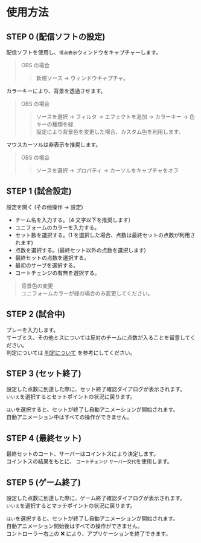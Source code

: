 # 使用方法

## STEP 0 (配信ソフトの設定)

配信ソフトを使用し、`得点表示`ウィンドウをキャプチャーします。

> OBS の場合
>
> > 新規ソース → ウィンドウキャプチャ。

カラーキーにより、背景を透過させます。

> OBS の場合
>
> > ソースを選択 → フィルタ → エフェクトを追加 → カラーキー → 色キーの種類を緑  
> > 設定により背景色を変更した場合、カスタム色を利用します。

マウスカーソルは非表示を推奨します。

> OBS の場合
>
> > ソースを選択 → プロパティ → カーソルをキャプチャをオフ

## STEP 1 (試合設定)

設定を開く (その他操作 → 設定)

- チーム名を入力する。（4 文字以下を推奨します）
- ユニフォームのカラーを入力する。
- セット数を選択する。(1 を選択した場合、点数は最終セットの点数が利用されます)
- 点数を選択する。(最終セット以外の点数を選択します)
- 最終セットの点数を選択する。
- 最初のサーブを選択する。
- コートチェンジの有無を選択する。

> 背景色の変更  
> ユニフォームカラーが緑の場合のみ変更してください。

## STEP 2 (試合中)

プレーを入力します。  
サーブミス、その他ミスについては反対のチームに点数が入ることを留意してください。  
判定については [判定について]() を参考にしてください。

## STEP 3 (セット終了)

設定した点数に到達した際に、セット終了確認ダイアログが表示されます。  
`いいえ`を選択するとセットポイントの状況に戻ります。

`はい`を選択すると、セットが終了し自動アニメーションが開始されます。  
自動アニメーション中はすべての操作ができません。

## STEP 4 (最終セット)

最終セットのコート、サーバーはコイントスにより決定します。  
コイントスの結果をもとに、 `コートチェンジ` `サーバー交代`を使用します。

## STEP 5 (ゲーム終了)

設定した点数に到達した際に、ゲーム終了確認ダイアログが表示されます。  
`いいえ`を選択するとマッチポイントの状況に戻ります。

`はい`を選択すると、セットが終了し自動アニメーションが開始されます。  
自動アニメーション開始後はすべての操作ができません。  
コントローラー右上の ❌ により、アプリケーションを終了できます。
